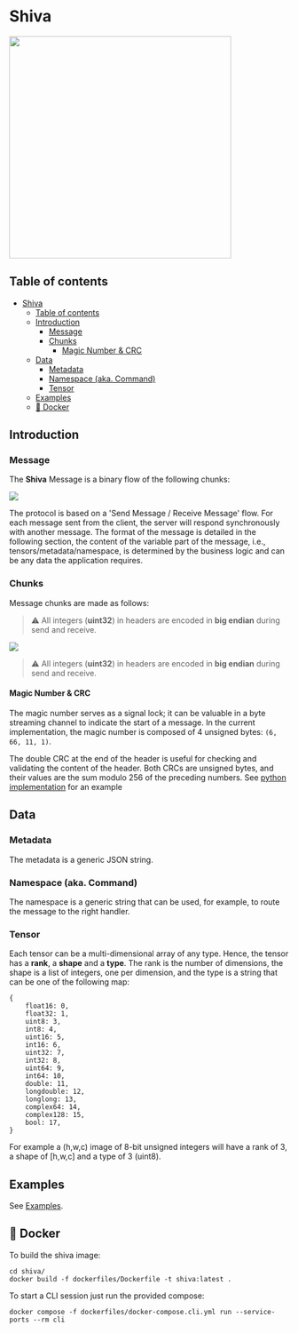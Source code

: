 # Shiva

<img src='docs/images/logo.jpeg' height=400 width=400 />


## Table of contents

- [Shiva](#shiva)
  - [Table of contents](#table-of-contents)
  - [Introduction](#introduction)
    - [Message](#message)
    - [Chunks](#chunks)
      - [Magic Number \& CRC](#magic-number--crc)
  - [Data](#data)
    - [Metadata](#metadata)
    - [Namespace (aka. Command)](#namespace-aka-command)
    - [Tensor](#tensor)
  - [Examples](#examples)
  - [:whale2: Docker](#whale2-docker)



## Introduction

### Message

The **Shiva** Message is a binary flow of the following chunks:

<img src='docs/images/Message.png'/>

The protocol is based on a 'Send Message / Receive Message' flow. For each message sent from the client, the server will respond synchronously with another message. The format of the message is detailed in the following section, the content of the variable part of the message, i.e., tensors/metadata/namespace, is determined by the business logic and can be any data the application requires.

### Chunks

Message chunks are made as follows:

> :warning: All integers (**uint32**) in headers are encoded in **big endian** during send and receive.

<img src='docs/images/MessageZoom.png' />

<br>

> :warning: All integers (**uint32**) in headers are encoded in **big endian** during send and receive.

#### Magic Number & CRC

The magic number serves as a signal lock; it can be valuable in a byte streaming channel to indicate the start of a message. In the current implementation, the magic number is composed of 4 unsigned bytes: `(6, 66, 11, 1)`.

The double CRC at the end of the header is useful for checking and validating the content of the header. Both CRCs are unsigned bytes, and their values are the sum modulo 256 of the preceding numbers. See [python implementation](https://github.com/eyecan-ai/shiva/blob/f4d29ecc9c97ee5984b8128f20c1e2b3f32a98e4/shiva/__init__.py#L151) for an example

## Data

### Metadata

The metadata is a generic JSON string.

### Namespace (aka. Command)

The namespace is a generic string that can be used, for example, to route the message to the right handler.

### Tensor

Each tensor can be a multi-dimensional array of any type. Hence, the tensor has a **rank**, a **shape** and a **type**. The rank is the number of dimensions, the shape is a list of integers, one per dimension, and the type is a string that can be one of the following map:

```
{
    float16: 0,
    float32: 1,
    uint8: 3,
    int8: 4,
    uint16: 5,
    int16: 6,
    uint32: 7,
    int32: 8,
    uint64: 9,
    int64: 10,
    double: 11,
    longdouble: 12,
    longlong: 13,
    complex64: 14,
    complex128: 15,
    bool: 17,
}
```

For example a (h,w,c) image of 8-bit unsigned integers will have a rank of 3, a shape of [h,w,c] and a type of 3 (uint8).

## Examples

See [Examples](examples/README.md).


## :whale2: Docker

To build the shiva image:
``` console
cd shiva/
docker build -f dockerfiles/Dockerfile -t shiva:latest .
```

To start a CLI session just run the provided compose:

```console
docker compose -f dockerfiles/docker-compose.cli.yml run --service-ports --rm cli
```
